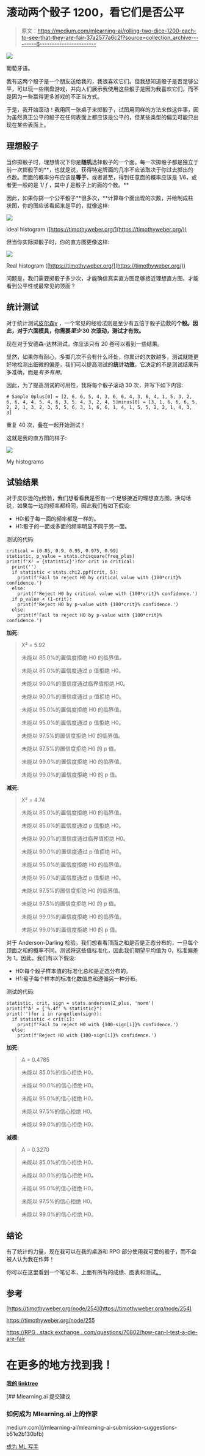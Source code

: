 # 滚动两个骰子 1200，看它们是否公平

> 原文：<https://medium.com/mlearning-ai/rolling-two-dice-1200-each-to-see-that-they-are-fair-37a2577a6c2f?source=collection_archive---------6----------------------->

![](img/8e53655ccee9ed86703ddb8d75160cf0.png)

葡萄牙语。

我有这两个骰子是一个朋友送给我的，我很喜欢它们。但我想知道骰子是否足够公平，可以玩一些棋盘游戏，并向人们展示我使用这些骰子是因为我喜欢它们，而不是因为一些赢得更多游戏的不正当方式。

于是，我开始滚动！我用同一张桌子来掷骰子，试图用同样的方法来做这件事，因为虽然真正公平的骰子在任何表面上都应该是公平的，但某些类型的偏见可能只出现在某些表面上。

## 理想骰子

当你掷骰子时，理想情况下你是**随机**选择骰子的一个面。每一次掷骰子都是独立于前一次掷骰子的**，也就是说，获得特定牌面的几率不应该取决于你过去掷出的点数。而面的概率分布应该是**等于**，或者甚至，得到任意面的概率应该是 1/6，或者更一般的是 1/ *f* ，其中 *f* 是骰子上的面的个数。**

因此，如果你掷一个公平骰子**很多次，**计算每个面出现的次数，并绘制成柱状图，你的图应该看起来是平的，就像这样:

![](img/d9d219c387daf074729b2283611a90ae.png)

Ideal histogram ([https://timothyweber.org/](https://timothyweber.org/))

但当你实际掷骰子时，你的直方图更像这样:

![](img/c1c8b831d75c260975066670a4fbed65.png)

Real histogram ([https://timothyweber.org/](https://timothyweber.org/))

问题是，我们需要掷骰子多少次，才能确信真实直方图足够接近理想直方图，才能看到公平性或最常见的顶面？

## 统计测试

对于统计测试[皮尔森χ](https://en.wikipedia.org/wiki/Pearson's_chi-squared_test) ，一个常见的经验法则是至少有五倍于骰子边数的**个骰。因此，对于六面模具，你需要*至少* 30 次滚动，测试才有效。**

现在对于安德森-达林测试，你应该只有 20 卷可以看到一些结果。

显然，如果你有耐心，多掷几次不会有什么坏处，你累计的次数越多，测试就能更好地检测出细微的偏差，我们可以提高测试的**统计功效**，它决定的不是测试结果有多准确，而是*有多有用*。

因此，为了提高测试的可用性，我将每个骰子滚动 30 次，并写下如下内容:

```
# Sample 0plus[0] = [2, 6, 6, 5, 4, 3, 6, 6, 4, 3, 6, 4, 1, 5, 3, 2, 6, 6, 4, 4, 5, 4, 6, 3, 5, 4, 3, 2, 4, 5]minus[0] = [3, 1, 6, 6, 6, 5, 2, 2, 1, 3, 2, 3, 5, 5, 6, 3, 1, 6, 6, 1, 4, 1, 5, 5, 2, 2, 1, 4, 3, 3]
```

重复 40 次，叠在一起开始测试！

这就是我的直方图的样子:

![](img/54587191fb46236f4d608e7a6b72238e.png)

My histograms

## 试验结果

对于皮尔逊的χ检验，我们想看看我是否有一个足够接近的理想直方图，换句话说，如果每一边的频率都相同，因此我们有如下假设:

*   H0:骰子每一面的频率都是一样的。
*   H1:骰子的一面或多面的频率明显不同于另一面。

测试的代码:

```
critical = [0.85, 0.9, 0.95, 0.975, 0.99]
statistic, p_value = stats.chisquare(freq_plus)
print(f'Χ² = {statistic}')for crit in critical:
  print('')
  if statistic < stats.chi2.ppf(crit, 5):
    print(f'Fail to reject H0 by critical value with {100*crit}% confidence.')
  else:
    print(f'Reject H0 by critical value with {100*crit}% confidence.')
  if p_value < (1-crit):
    print(f'Reject H0 by p-value with {100*crit}% confidence.')
  else:
    print(f'Fail to reject H0 by p-value with {100*crit}% confidence.')
```

**加死:**

> Χ² = 5.92
> 
> 未能以 85.0%的置信度拒绝 H0 的临界值。
> 
> 未能以 85.0%的置信度通过 p 值拒绝 H0。
> 
> 未能以 90.0%的置信度通过临界值拒绝 H0。
> 
> 未能以 90.0%的置信度通过 p 值拒绝 H0。
> 
> 未能以 95.0%的置信度拒绝 H0 的临界值。
> 
> 未能以 95.0%的置信度通过 p 值拒绝 H0。
> 
> 未能以 97.5%的置信度拒绝 H0 的临界值。
> 
> 未能以 97.5%的置信度拒绝 H0 的 p 值。
> 
> 未能以 99.0%的置信度拒绝 H0 的临界值。
> 
> 未能以 99.0%的置信度拒绝 H0 的 p 值。

**减死:**

> Χ² = 4.74
> 
> 未能以 85.0%的置信度拒绝 H0 的临界值。
> 
> 未能以 85.0%的置信度通过 p 值拒绝 H0。
> 
> 未能以 90.0%的置信度通过临界值拒绝 H0。
> 
> 未能以 90.0%的置信度通过 p 值拒绝 H0。
> 
> 未能以 95.0%的置信度拒绝 H0 的临界值。
> 
> 未能以 95.0%的置信度通过 p 值拒绝 H0。
> 
> 未能以 97.5%的置信度拒绝 H0 的临界值。
> 
> 未能以 97.5%的置信度拒绝 H0 的 p 值。
> 
> 未能以 99.0%的置信度拒绝 H0 的临界值。
> 
> 未能以 99.0%的置信度拒绝 H0 的 p 值。

对于 Anderson-Darling 检验，我们想看看顶面之和是否是正态分布的，一旦每个顶面之和的概率不同。测试将这些值标准化，因此我们期望平均值为 0，标准偏差为 1。因此，我们有以下假设:

*   H0:每个骰子样本值的标准化总和是正态分布的。
*   H1:骰子每个样本的标准化数值总和遵循另一种分布。

测试的代码:

```
statistic, crit, sign = stats.anderson(Z_plus, 'norm')
print(f"A² = {'%.4f' % statistic}")
print('')for i in range(len(sign)):
  if statistic < crit[i]:
    print(f'Fail to reject H0 with {100-sign[i]}% confidence.')
  else:
    print(f'Reject H0 with {100-sign[i]}% confidence.')
```

**加死:**

> A = 0.4785
> 
> 未能以 85.0%的信心拒绝 H0。
> 
> 未能以 90.0%的信心拒绝 H0。
> 
> 未能以 95.0%的信心拒绝 H0。
> 
> 未能以 97.5%的信心拒绝 H0。
> 
> 未能以 99.0%的信心拒绝 H0。

**减模:**

> A = 0.3270
> 
> 未能以 85.0%的信心拒绝 H0。
> 
> 未能以 90.0%的信心拒绝 H0。
> 
> 未能以 95.0%的信心拒绝 H0。
> 
> 未能以 97.5%的信心拒绝 H0。
> 
> 未能以 99.0%的信心拒绝 H0。

## 结论

有了统计的力量，现在我可以在我的桌游和 RPG 部分使用我可爱的骰子，而不会被人认为我在作弊！

你可以在这里看到一个笔记本，上面有所有的成绩、图表和测试[。](https://github.com/brunoras/galapagos_dice/blob/main/Fairness_of_my_Gal%C3%A1pagos_Dice.ipynb)

## 参考

[https://timothyweber.org/node/254](https://timothyweber.org/node/254)

https://timothyweber.org/node/255

[https://RPG . stack exchange . com/questions/70802/how-can-I-test-a-die-are-fair](https://rpg.stackexchange.com/questions/70802/how-can-i-test-whether-a-die-is-fair)

# 在更多的地方找到我！

[**我的 linktree**](https://linktr.ee/brunoras)

[](/mlearning-ai/mlearning-ai-submission-suggestions-b51e2b130bfb) [## Mlearning.ai 提交建议

### 如何成为 Mlearning.ai 上的作家

medium.com](/mlearning-ai/mlearning-ai-submission-suggestions-b51e2b130bfb) 

[成为 ML 写手](/mlearning-ai/mlearning-ai-submission-suggestions-b51e2b130bfb)